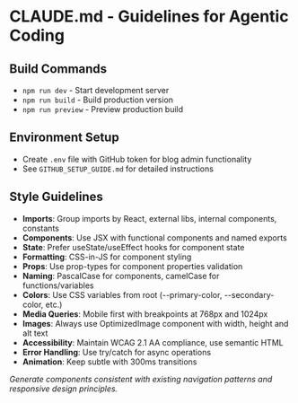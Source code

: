 # CLAUDE.md - Guidelines for Agentic Coding

## Build Commands
- `npm run dev` - Start development server
- `npm run build` - Build production version
- `npm run preview` - Preview production build

## Environment Setup
- Create `.env` file with GitHub token for blog admin functionality
- See `GITHUB_SETUP_GUIDE.md` for detailed instructions

## Style Guidelines
- **Imports**: Group imports by React, external libs, internal components, constants
- **Components**: Use JSX with functional components and named exports
- **State**: Prefer useState/useEffect hooks for component state
- **Formatting**: CSS-in-JS for component styling
- **Props**: Use prop-types for component properties validation
- **Naming**: PascalCase for components, camelCase for functions/variables
- **Colors**: Use CSS variables from root (--primary-color, --secondary-color, etc.)
- **Media Queries**: Mobile first with breakpoints at 768px and 1024px
- **Images**: Always use OptimizedImage component with width, height and alt text
- **Accessibility**: Maintain WCAG 2.1 AA compliance, use semantic HTML
- **Error Handling**: Use try/catch for async operations
- **Animation**: Keep subtle with 300ms transitions

*Generate components consistent with existing navigation patterns and responsive design principles.*